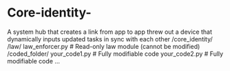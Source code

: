 # Core-identity-
A system hub that creates a link from app to app threw out a device that dynamically inputs updated tasks in sync with each other
/core_identity/
    /law/
        law_enforcer.py   # Read-only law module (cannot be modified)
    /coded_folder/
        your_code1.py     # Fully modifiable code
        your_code2.py     # Fully modifiable code
        ...